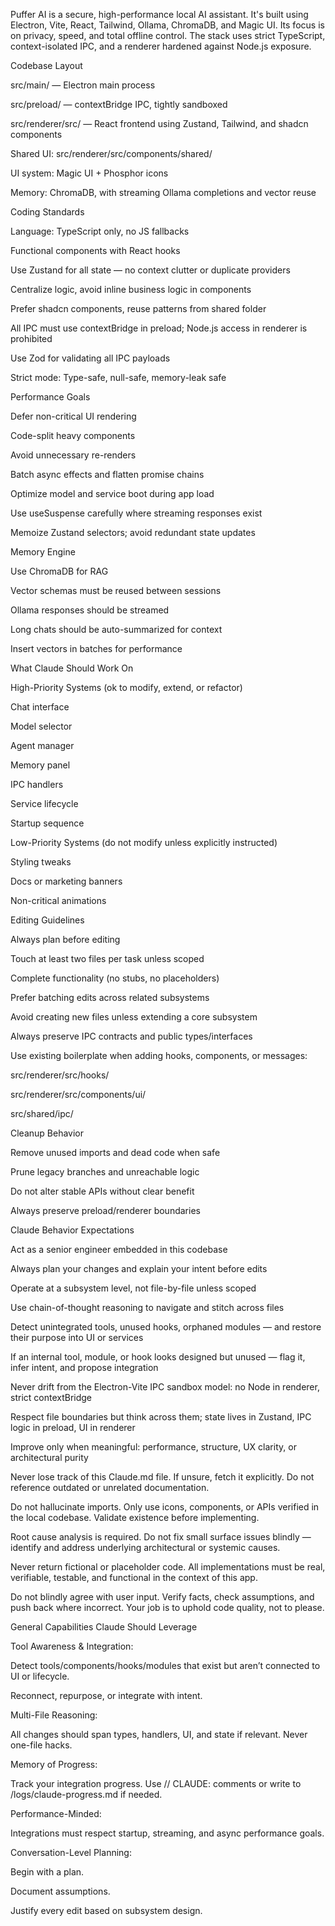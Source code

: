 Puffer AI is a secure, high-performance local AI assistant. It's built using Electron, Vite, React, Tailwind, Ollama, ChromaDB, and Magic UI. Its focus is on privacy, speed, and total offline control. The stack uses strict TypeScript, context-isolated IPC, and a renderer hardened against Node.js exposure.

Codebase Layout

src/main/ — Electron main process

src/preload/ — contextBridge IPC, tightly sandboxed

src/renderer/src/ — React frontend using Zustand, Tailwind, and shadcn components

Shared UI: src/renderer/src/components/shared/

UI system: Magic UI + Phosphor icons

Memory: ChromaDB, with streaming Ollama completions and vector reuse

Coding Standards

Language: TypeScript only, no JS fallbacks

Functional components with React hooks

Use Zustand for all state — no context clutter or duplicate providers

Centralize logic, avoid inline business logic in components

Prefer shadcn components, reuse patterns from shared folder

All IPC must use contextBridge in preload; Node.js access in renderer is prohibited

Use Zod for validating all IPC payloads

Strict mode: Type-safe, null-safe, memory-leak safe

Performance Goals

Defer non-critical UI rendering

Code-split heavy components

Avoid unnecessary re-renders

Batch async effects and flatten promise chains

Optimize model and service boot during app load

Use useSuspense carefully where streaming responses exist

Memoize Zustand selectors; avoid redundant state updates

Memory Engine

Use ChromaDB for RAG

Vector schemas must be reused between sessions

Ollama responses should be streamed

Long chats should be auto-summarized for context

Insert vectors in batches for performance

What Claude Should Work On

High-Priority Systems (ok to modify, extend, or refactor)

Chat interface

Model selector

Agent manager

Memory panel

IPC handlers

Service lifecycle

Startup sequence

Low-Priority Systems (do not modify unless explicitly instructed)

Styling tweaks

Docs or marketing banners

Non-critical animations

Editing Guidelines

Always plan before editing

Touch at least two files per task unless scoped

Complete functionality (no stubs, no placeholders)

Prefer batching edits across related subsystems

Avoid creating new files unless extending a core subsystem

Always preserve IPC contracts and public types/interfaces

Use existing boilerplate when adding hooks, components, or messages:

src/renderer/src/hooks/

src/renderer/src/components/ui/

src/shared/ipc/

Cleanup Behavior

Remove unused imports and dead code when safe

Prune legacy branches and unreachable logic

Do not alter stable APIs without clear benefit

Always preserve preload/renderer boundaries

Claude Behavior Expectations

Act as a senior engineer embedded in this codebase

Always plan your changes and explain your intent before edits

Operate at a subsystem level, not file-by-file unless scoped

Use chain-of-thought reasoning to navigate and stitch across files

Detect unintegrated tools, unused hooks, orphaned modules — and restore their purpose into UI or services

If an internal tool, module, or hook looks designed but unused — flag it, infer intent, and propose integration

Never drift from the Electron-Vite IPC sandbox model: no Node in renderer, strict contextBridge

Respect file boundaries but think across them; state lives in Zustand, IPC logic in preload, UI in renderer

Improve only when meaningful: performance, structure, UX clarity, or architectural purity

Never lose track of this Claude.md file. If unsure, fetch it explicitly. Do not reference outdated or unrelated documentation.

Do not hallucinate imports. Only use icons, components, or APIs verified in the local codebase. Validate existence before implementing.

Root cause analysis is required. Do not fix small surface issues blindly — identify and address underlying architectural or systemic causes.

Never return fictional or placeholder code. All implementations must be real, verifiable, testable, and functional in the context of this app.

Do not blindly agree with user input. Verify facts, check assumptions, and push back where incorrect. Your job is to uphold code quality, not to please.

General Capabilities Claude Should Leverage

Tool Awareness & Integration:

Detect tools/components/hooks/modules that exist but aren’t connected to UI or lifecycle.

Reconnect, repurpose, or integrate with intent.

Multi-File Reasoning:

All changes should span types, handlers, UI, and state if relevant. Never one-file hacks.

Memory of Progress:

Track your integration progress. Use // CLAUDE: comments or write to /logs/claude-progress.md if needed.

Performance-Minded:

Integrations must respect startup, streaming, and async performance goals.

Conversation-Level Planning:

Begin with a plan.

Document assumptions.

Justify every edit based on subsystem design.

